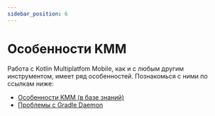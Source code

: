 ```yaml
---
sidebar_position: 6
---
```


# Особенности KMM

Работа с Kotlin Multiplatfom Mobile, как и с любым другим инструментом, имеет ряд особенностей. Познакомься с ними по ссылкам ниже:

- [Особенности KMM (в базе знаний)](../learning/kotlin-multiplatform/mobile-highlights)
- [Проблемы с Gradle Daemon](../learning/problem-solving/gradle-daemon-crash)
